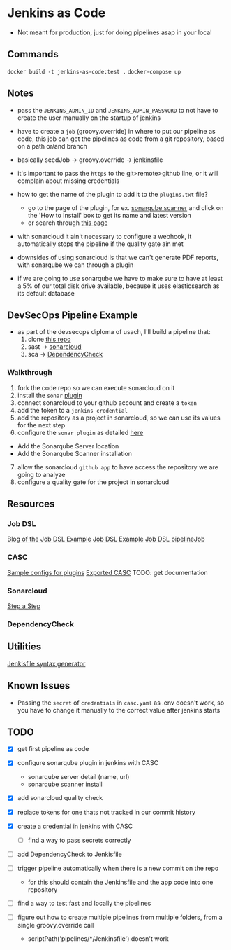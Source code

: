 # Jenkins as Code

* Not meant for production, just for doing pipelines asap in your local

## Commands

`docker build -t jenkins-as-code:test .`
`docker-compose up`

## Notes

* pass the `JENKINS_ADMIN_ID` and `JENKINS_ADMIN_PASSWORD` to not have to create the user manually on the startup of jenkins

* have to create a `job` (groovy.override) in where to put our pipeline as code, this job can get the pipelines as code from a git repository, based on a path or/and branch

* basically seedJob -> groovy.override -> jenkinsfile

* it's important to pass the `https` to the git>remote>github line, or it will complain about missing credentials

* how to get the name of the plugin to add it to the `plugins.txt` file?
    - go to the page of the plugin, for ex. [sonarqube scanner](https://plugins.jenkins.io/sonar/) and click on the 'How to Install' box to get its name and latest version
    - or search through [this page](https://archives.jenkins.io/plugins/)

* with sonarcloud it ain't necessary to configure a webhook, it automatically stops the pipeline if the quality gate ain met

* downsides of using sonarcloud is that we can't generate PDF reports, with sonarqube we can through a plugin

* if we are going to use sonarqube we have to make sure to have at least a 5% of our total disk drive available, because it uses elasticsearch as its default database

## DevSecOps Pipeline Example

* as part of the devsecops diploma of usach, I'll build a pipeline that:
    1. clone [this repo](https://github.com/PheaSoy/spring-boot-kubernetes)
    2. sast -> [sonarcloud](https://docs.sonarqube.org/7.9/analysis/scan/sonarscanner-for-jenkins/)
    3. sca  -> [DependencyCheck ](https://github.com/jeremylong/DependencyCheck)

### Walkthrough

1. fork the code repo so we can execute sonarcloud on it
2. install the `sonar` [plugin](https://plugins.jenkins.io/sonar/)
3. connect sonarcloud to your github account and create a `token`
4. add the token to a `jenkins credential`
5. add the repository as a project in sonarcloud, so we can use its values for the next step
6. configure the `sonar plugin` as detailed [here](https://igorski.co/sonarqube-scans-using-jenkins-declarative-pipelines/)
  - Add the Sonarqube Server location
  - Add the Sonarqube Scanner installation
7. allow the sonarcloud `github app` to have access the repository we are going to analyze
8. configure a quality gate for the project in sonarcloud

## Resources

### Job DSL

[Blog of the Job DSL Example](https://remy-dewolf.medium.com/our-journey-to-continuous-delivery-chapter-3-automate-your-configuration-with-jenkins-dsl-1ff14d7de4c4)
[Job DSL Example](https://github.com/Ticketfly/jenkins-docker-examples/tree/master/02-job-dsl)
[Job DSL pipelineJob](https://jenkinsci.github.io/job-dsl-plugin/#path/pipelineJob-definition-cpsScm)

### CASC

[Sample configs for plugins](https://github.com/jenkinsci/configuration-as-code-plugin/tree/master/demos)
[Exported CASC](http://localhost:8080/configuration-as-code/viewExport)
TODO: get documentation 

### Sonarcloud

[Step a Step](https://igorski.co/sonarqube-scans-using-jenkins-declarative-pipelines/)

### DependencyCheck


## Utilities

[Jenkisfile syntax generator](https://opensource.triology.de/jenkins/pipeline-syntax/)

## Known Issues

- Passing the `secret` of `credentials` in `casc.yaml` as .env doesn't work, so you have to change it manually to the correct value after jenkins starts

## TODO

- [x] get first pipeline as code
- [x] configure sonarqube plugin in jenkins with CASC
    - sonarqube server detail (name, url)
    - sonarqube scanner install
- [x] add sonarcloud quality check
- [x] replace tokens for one thats not tracked in our commit history
- [x] create a credential in jenkins with CASC
  - [ ] find a way to pass secrets correctly
- [ ] add DependencyCheck to Jenkisfile

- [ ] trigger pipeline automatically when there is a new commit on the repo
    - for this should contain the Jenkinsfile and the app code into one repository
- [ ] find a way to test fast and locally the pipelines
- [ ] figure out how to create multiple pipelines from multiple folders, from a single groovy.override call
    - scriptPath('pipelines/*/Jenkinsfile') doesn't work
